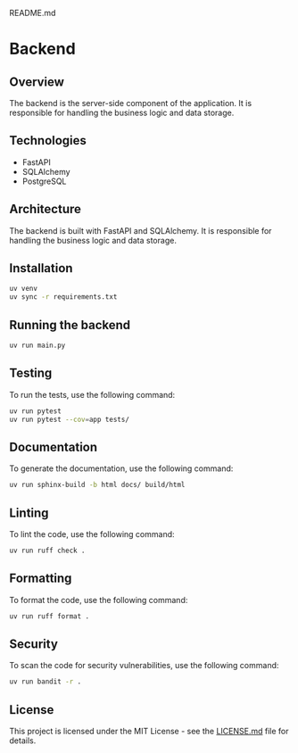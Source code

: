 README.md
# Backend

## Overview

The backend is the server-side component of the application. It is responsible for handling the business logic and data storage.

## Technologies

- FastAPI
- SQLAlchemy
- PostgreSQL

## Architecture

The backend is built with FastAPI and SQLAlchemy. It is responsible for handling the business logic and data storage.

## Installation

```bash
uv venv
uv sync -r requirements.txt
```

## Running the backend

```bash
uv run main.py
```

## Testing

To run the tests, use the following command:   
```bash
uv run pytest
uv run pytest --cov=app tests/
```

## Documentation

To generate the documentation, use the following command:
```bash
uv run sphinx-build -b html docs/ build/html
```

## Linting

To lint the code, use the following command:
```bash
uv run ruff check .
```

## Formatting

To format the code, use the following command:
```bash
uv run ruff format .
```

## Security

To scan the code for security vulnerabilities, use the following command:   
```bash
uv run bandit -r .
```

## License

This project is licensed under the MIT License - see the [LICENSE.md](LICENSE.md) file for details.